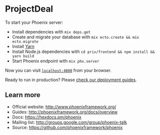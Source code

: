 # ProjectDeal

To start your Phoenix server:

  * Install dependencies with `mix deps.get`
  * Create and migrate your database with `mix ecto.create && mix ecto.migrate`
  * Install [Yarn](https://yarnpkg.com/lang/en/docs/install/#debian-stable) 
  * Install Node.js dependencies with `cd priv/frontend && npm install && yarn build`
  * Start Phoenix endpoint with `mix phx.server`

Now you can visit [`localhost:4000`](http://localhost:4000) from your browser.

Ready to run in production? Please [check our deployment guides](http://www.phoenixframework.org/docs/deployment).

## Learn more

  * Official website: http://www.phoenixframework.org/
  * Guides: http://phoenixframework.org/docs/overview
  * Docs: https://hexdocs.pm/phoenix
  * Mailing list: http://groups.google.com/group/phoenix-talk
  * Source: https://github.com/phoenixframework/phoenix
